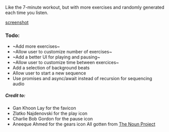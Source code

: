 Like the 7-minute workout, but with more exercises and randomly generated each time you listen.

[screenshot](screenshot.png)

### Todo:
* ~Add more exercises~
* ~Allow user to customize number of exercises~
* ~Add a better UI for playing and pausing~
* ~Allow user to customize time between exercices~
* Add a selection of background beats
* Allow user to start a new sequence
* Use promises and async/await instead of recursion for sequencing audio


##### Credit to: 
* Gan Khoon Lay for the favicon
* Zlatko Najdenovski for the play icon
* Charlie Bob Gordon for the pause icon
* Aneeque Ahmed for the gears icon
All gotten from [The Noun Project](https://thenounproject.com)